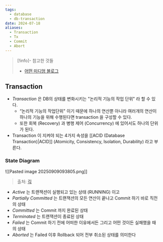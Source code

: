```yaml
---
tags:
  - database
  - db-transaction
date: 2024-07-18
aliases:
  - Transaction
  - Tx
  - Commit
  - Abort
---
```

> [!info]- 참고한 것들
> - [어떤 미디엄 블로그](https://chrisjune-13837.medium.com/db-transaction-%EA%B3%BC-acid%EB%9E%80-45a785403f9e)

## Transaction

- *Transaction* 은 DB의 상태를 변화시키는 "논리적 기능의 작업 단위" 라 할 수 있다.
	- “논리적 기능의 작업단위" 이기 때문에 하나의 연산뿐 아니라 여러개의 연산이 하나의 기능을 위해 수행된다면 transaction 을 구성할 수 있다.
	- 또한 회복 (Recovery) 과 병행 제어 (Concurrency) 에 있어서도 하나의 단위가 된다.
- Transaction 이 지켜야 되는 4가지 속성을 [[ACID (Database Transaction)|ACID]] (Atomicity, Consistency, Isolation, Durability) 라고 부른다.

### State Diagram

![[Pasted image 20250909093805.png]]
> 출처: [긱](https://www.geeksforgeeks.org/dbms/transaction-states-in-dbms/)

- *Active* 는 트랜잭션이 실행되고 있는 상태 (RUNNING) 이고
- *Partially Committed* 는 트랜잭션의 모든 연산이 끝나고 Commit 하기 바로 직전의 상태
- *Committed* 는 Commit 까지 완료된 상태
- *Terminated* 는 트랜잭션이 종료된 상태
- *Failed* 는 Commit 하기 전에 어떠한 이유에서든 그리고 어떤 것이든 실패했을 때의 상태
- *Aborted* 는 Failed 이후 Rollback 되어 전부 취소된 상태를 의미한다